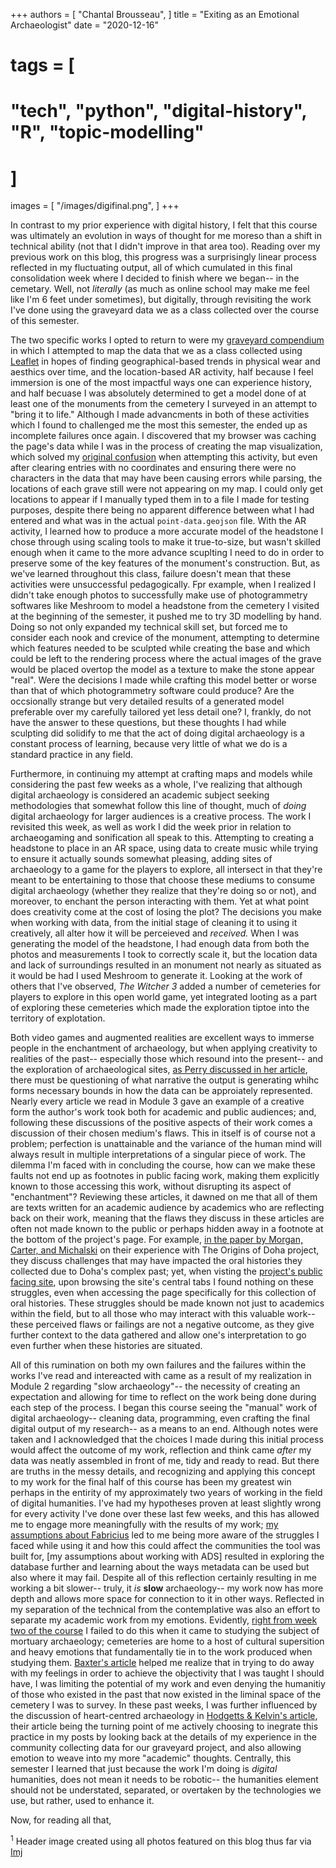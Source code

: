 +++
authors = [
    "Chantal Brousseau",
]
title = "Exiting as an Emotional Archaeologist"
date = "2020-12-16"
# tags = [
#     "tech", "python", "digital-history", "R", "topic-modelling"
# ]
images = [
"/images/digifinal.png",
]
+++

In contrast to my prior experience with digital history, I felt that this course was ultimately an evolution in ways of thought for me moreso than a shift in technical ability (not that I didn't improve in that area too). Reading over my previous work on this blog, this progress was a surprisingly linear process reflected in my fluctuating output, all of which cumulated in this final consolidation week where I decided to finish where we began-- in the cemetary. Well, not *literally* (as much as online school may make me feel like I'm 6 feet under sometimes), but digitally, through revisiting the work I've done using the graveyard data we as a class collected over the course of this semester.

The two specific works I opted to return to were my [graveyard compendium](https://digiarch.netlify.app/week/10/start-compendium/) in which I attempted to map the data that we as a class collected using [Leaflet](https://www.r-graph-gallery.com/map.html) in hopes of finding geographical-based trends in physical wear and aesthics over time, and the location-based AR activity, half because I feel immersion is one of the most impactful ways one can experience history, and half becuase I was absolutely determined to get a model done of at least one of the monuments from the cemetery I surveyed in an attempt to "bring it to life." Although I made advancments in both of these activities which I found to challenged me the most this semester, the ended up as incomplete failures once again. I discovered that my browser was caching the page's data while I was in the process of creating the map visualization, which solved my [original confusion](https://github.com/ChantalMB/digiarch-week-ten/blob/master/notes.md) when attempting this activity, but even after clearing entries with no coordinates and ensuring there were no characters in the data that may have been causing errors while parsing, the locations of each grave still were not appearing on my map. I could only get locations to appear if I manually typed them in to a file I made for testing purposes, despite there being no apparent difference between what I had entered and what was in the actual `point-data.geojson` file. With the AR activity, I learned how to produce a more accurate model of the headstone I chose through using scaling tools to make it true-to-size, but wasn't skilled enough when it came to the more advance scuplting I need to do in order to preserve some of the key features of the monument's construction. But, as we've learned throughout this class, failure doesn't mean that these activities were unsuccessful pedagogically. Fpr example, when I realized I didn't take enough photos to successfully make use of photogrammetry softwares like Meshroom to model a headstone from the cemetery I visited at the beginning of the semester, it pushed me to try 3D modelling by hand. Doing so not only expanded my technical skill set, but forced me to consider each nook and crevice of the monument, attempting to determine which features needed to be sculpted while creating the base and which could be left to the rendering process where the actual images of the grave would be placed overtop the model as a texture to make the stone appear "real". Were the decisions I made while crafting this model better or worse than that of which photogrammetry software could produce? Are the occsionally strange but very detailed results of a generated model preferable over my carefully tailored yet less detail one? I, frankly, do not have the answer to these questions, but these thoughts I had while sculpting did solidify to me that the act of doing digital archaeology is a constant process of learning, because very little of what we do is a standard practice in any field.

Furthermore, in continuing my attempt at crafting maps and models while considering the past few weeks as a whole, I've realizing that although digital archaeology is considered an academic subject seeking methodologies that somewhat follow this line of thought, much of *doing* digital archaeology for larger audiences is a creative process. The work I revisited this week, as well as work I did the week prior in relation to archaeogaming and sonification all speak to this. Attempting to creating a headstone to place in an AR space, using data to create music while trying to ensure it actually sounds somewhat pleasing, adding sites of archaeology to a game for the players to explore, all intersect in that they're meant to be entertaining to those that choose these mediums to consume digital archaeology (whether they realize that they're doing so or not), and moreover, to enchant the person interacting with them. Yet at what point does creativity come at the cost of losing the plot? The decisions you make when working with data, from the initial stage of cleaning it to using it creatively, all alter how it will be perceieved and *received.* When I was generating the model of the headstone, I had enough data from both the photos and measurements I took to correctly scale it, but the location data and lack of surroundings resulted in an monument not nearly as situated as it would be had I used Meshroom to generate it. Looking at the work of others that I've observed, *The Witcher 3* added a number of cemeteries for players to explore in this open world game, yet integrated looting as a part of exploring these cemeteries which made the exploration tiptoe into the territory of explotation.

Both video games and augmented realities are excellent ways to immerse people in the enchantment of archaeology, but when applying creativity to realities of the past-- especially those which resound into the present-- and the exploration of archaeological sites, [as Perry discussed in her article](https://digiarch.netlify.app/data/Perry2019_Enchantment_AcceptedMS.pdf), there must be questioning of what narrative the output is generating whihc forms necessary bounds in how the data can be approiately represented. Nearly every article we read in Module 3 gave an example of  a creative form the author's work took both for academic and public audiences; and, following these discussions of the positive aspects of their work comes a discussion of their chosen medium's flaws. This in itself is of course not a problem; perfection is unattainable and the variance of the human mind will always result in multiple interpretations of a singular piece of work. The dilemma I'm faced with in concluding the course, how can we make these faults not end up as footnotes in public facing work, making them explicitly known to those accessing this work, without disrupting its aspect of "enchantment"? Reviewing these articles, it dawned on me that all of them are texts written for an academic audience by academics who are reflecting back on their work, meaning that the flaws they discuss in these articles are often not made known to the public or perhaps hidden away in a footnote at the bottom of the project's page. For example, [in the paper by Morgan, Carter, and Michalski](http://eprints.whiterose.ac.uk/109405/1/eBook_CHNT20_Morgan_etal_2015.pdf) on their experience with The Origins of Doha project, they discuss challenges that may have impacted the oral histories they collected due to Doha's complex past; yet, when visting the [project's public facing site](https://originsofdoha.wordpress.com/), upon browsing the site's central tabs I found nothing on these struggles, even when accessing the page specifically for this collection of oral histories. These struggles should be made known not just to academics within the field, but to all those who may interact with this valuable work-- these perceived flaws or failings are not a negative outcome, as they give further context to the data gathered and allow one's interpretation to go even further when these histories are situated.

All of this rumination on both my own failures and the failures within the works I've read and intereacted with came as a result of my realization in Module 2 regarding "slow archaeology"-- the necessity of creating an expectation and allowing for time to reflect on the work being done during each step of the process. I began this course seeing the "manual" work of digital archaeology-- cleaning data, programming, even crafting the final digital output of my research-- as a means to an end. Although notes were taken and I acknowledged that the choices I made during this initial process would affect the outcome of my work, reflection and think came *after* my data was neatly assembled in front of me, tidy and ready to read. But there are truths in the messy details, and recognizing and applying this concept to my work for the final half of this course has been my greatest win perhaps in the entirity of my approximately two years of working in the field of digital humanities. I've had my hypotheses proven at least slightly wrong for every activity I've done over these last few weeks, and this has allowed me to engage more meaningfully with the results of my work; [my assumptions about Fabricius](https://hist-digitized.netlify.app/post/2020-11-29-week-10/) led to me being more aware of the struggles I faced while using it and how this could affect the communities the tool was built for, [my assumptions about working with ADS] resulted in exploring the database further and learning about the ways metadata can be used but also where it may fail. Despite all of this reflection certainly resulting in me working a bit slower-- truly, it *is* **slow** archaeology-- my work now has more depth and allows more space for connection to it in other ways. Reflected in my separation of the technical from the contemplative was also an effort to separate my academic work from my emotions. Evidently, [right from week two of the course](https://hist-digitized.netlify.app/post/2020-09-28-week-2/) I failed to do this when it came to studying the subject of mortuary archaeology; cemeteries are home to a host of cultural supersition and heavy emotions that fundamentally tie in to the work produced when studying them. [Baxter's article](https://digiarch.netlify.app/data/Baxter_chp_Archaeologies_of_the_Heart.pdf) helped me realize that in trying to do away with my feelings in order to achieve the objectivity that I was taught I should have, I was limiting the potential of my work and even denying the humanitiy of those who existed in the past that now existed in the liminal space of the cemetery I was to survey. In these past weeks, I was further influenced by the discussion of heart-centred archaeology in [Hodgetts & Kelvin's article](https://digiarch.netlify.app/data/hodgetts-kelvin.pdf), their article being the turning point of me actively choosing to inegrate this practice in my posts by looking back at the details of my experience in the community collecting data for our graveyard project, and also allowing emotion to weave into my more "academic" thoughts. Centrally, this semester I learned that just because the work I'm doing is *digital* humanities, does not mean it needs to be robotic-- the humanities element should not be understated, separated, or overtaken by the technologies we use, but rather, used to enhance it.

Now, for reading all that,

<sup>1</sup> Header image created using all photos featured on this blog thus far via [Imj](http://www.zachwhalen.net/pg/imj/)
